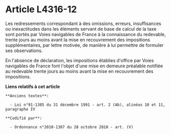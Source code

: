 # Article L4316-12

Les redressements correspondant à des omissions, erreurs, insuffisances ou inexactitudes dans les éléments servant de base de
calcul de la taxe sont portés par Voies navigables de France à la connaissance du redevable, trente jours au moins avant la
mise en recouvrement des impositions supplémentaires, par lettre motivée, de manière à lui permettre de formuler ses
observations.

En l'absence de déclaration, les impositions établies d'office par Voies navigables de France font l'objet d'une mise en
demeure préalable notifiée au redevable trente jours au moins avant la mise en recouvrement des impositions.

**Liens relatifs à cet article**

	**Anciens textes**:

	  - Loi n°91-1385 du 31 décembre 1991 - art. 2 (Ab), alinéas 10 et 11, paragraphe IV

	**Codifié par**:

	  - Ordonnance n°2010-1307 du 28 octobre 2010 - art. (V)
